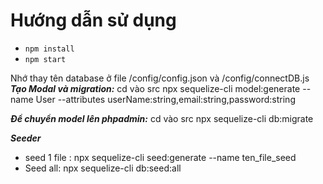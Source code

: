 # Hướng dẫn sử dụng

- `npm install`
- `npm start`

Nhớ thay tên database ở file /config/config.json và /config/connectDB.js
**_Tạo Modal và migration:_**
cd vào src
npx sequelize-cli model:generate --name User --attributes userName:string,email:string,password:string

**_Để chuyển model lên phpadmin:_**
cd vào src
npx sequelize-cli db:migrate

**_Seeder_**

- seed 1 file : npx sequelize-cli seed:generate --name ten_file_seed
- Seed all: npx sequelize-cli db:seed:all

